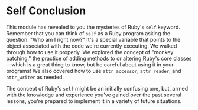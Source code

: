 # Self Conclusion

This module has revealed to you the mysteries of Ruby's `self` keyword. Remember
that you can think of `self` as a Ruby program asking the question: "Who am I
right now?" It's a special variable that points to the object associated with
the code we're currently executing. We walked through how to use it properly. We
explored the concept of "monkey patching," the practice of adding methods to or
altering Ruby's core classes—which is a great thing to know, but be careful
about using it in your programs! We also covered how to use `attr_accessor`,
`attr_reader`, and `attr_writer` as needed.

The concept of Ruby's `self` might be an initially confusing one, but, armed
with the knowledge and experience you've gained over the past several lessons,
you're prepared to implement it in a variety of future situations.
